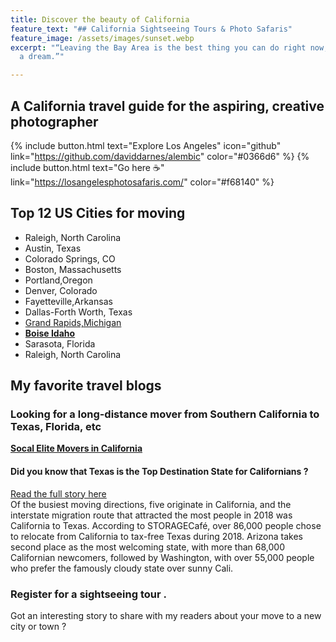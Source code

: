 ```yaml
---
title: Discover the beauty of California
feature_text: "## California Sightseeing Tours & Photo Safaris"
feature_image: /assets/images/sunset.webp
excerpt: "“Leaving the Bay Area is the best thing you can do right now, if you have
  a dream.”"

---
```

## A California travel guide for the aspiring, creative photographer

{% include button.html text="Explore Los Angeles" icon="github" link="https://github.com/daviddarnes/alembic" color="#0366d6" %} {% include button.html text="Go here ☕️" link="https://losangelesphotosafaris.com/" color="#f68140" %}

## Top 12 US Cities for moving

* Raleigh, North Carolina
* Austin, Texas
* Colorado Springs, CO
* Boston, Massachusetts
* Portland,Oregon
* Denver, Colorado
* Fayetteville,Arkansas
* Dallas-Forth Worth, Texas
* [Grand Rapids,Michigan](https://www.michigan.org/city/grand-rapids)
* [**Boise Idaho**](https://www.homesnacks.com/most-affordable-places-in-idaho/)
* Sarasota, Florida
* Raleigh, North Carolina

## My favorite travel blogs




### Looking for a long-distance mover from Southern California to Texas, Florida, etc

[**Socal Elite Movers in California**](https://socalelitemovers.com/)

#### Did you know that Texas is the Top Destination State for Californians ?

[Read the full story here](https://www.rentcafe.com/blog/self-storage/california-effect-texas-top-destination-state-californians/) <br> Of the busiest moving directions, five originate in California, and the interstate migration route that attracted the most people in 2018 was California to Texas. According to STORAGECafé, over 86,000 people chose to relocate from California to tax-free Texas during 2018. Arizona takes second place as the most welcoming state, with more than 68,000 Californian newcomers, followed by Washington, with over 55,000 people who prefer the famously cloudy state over sunny Cali.

### Register for a sightseeing tour .

Got an interesting story to share with my readers about your move to a new city or town ?